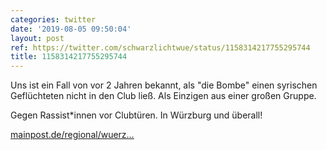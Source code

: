 ```yaml
---
categories: twitter
date: '2019-08-05 09:50:04'
layout: post
ref: https://twitter.com/schwarzlichtwue/status/1158314217755295744
title: 1158314217755295744
---
```

Uns ist ein Fall von vor 2 Jahren bekannt, als "die Bombe" einen syrischen Geflüchteten nicht in den Club ließ. Als Einzigen aus einer großen Gruppe.



Gegen Rassist\*innen vor Clubtüren. In Würzburg und überall!

[mainpost.de/regional/wuerz…](https://www.mainpost.de/regional/wuerzburg/Hat-ein-Wuerzburger-Club-zwei-Dunkelhaeutige-abgewiesen;art735,10288850)